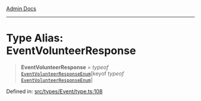 [Admin Docs](/)

***

# Type Alias: EventVolunteerResponse

> **EventVolunteerResponse** = *typeof* [`EventVolunteerResponseEnum`](../variables/EventVolunteerResponseEnum.md)\[keyof *typeof* [`EventVolunteerResponseEnum`](../variables/EventVolunteerResponseEnum.md)\]

Defined in: [src/types/Event/type.ts:108](https://github.com/PalisadoesFoundation/talawa-admin/blob/main/src/types/Event/type.ts#L108)
